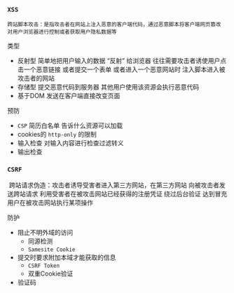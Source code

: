 ### `XSS`

 	跨站脚本攻击：是指攻击者在网站上注入恶意的客户端代码，通过恶意脚本将客户端网页篡改 对用户浏览器进行控制或者获取用户隐私数据等

类型

- 反射型 简单地把用户输入的数据 “反射” 给浏览器 往往需要攻击者诱使用户点击一个恶意链接 或者提交一个表单 或者进入一个恶意网站时 注入脚本进入被攻击者的网站
- 存储型 提交恶意代码到服务器 其他用户使用该资源会执行恶意代码
- 基于DOM 发送在客户端直接改变页面

预防

- `CSP` 简历白名单 告诉什么资源可以加载
- cookies的 `http-only` 的限制
- 输入检查 对输入内容进行检查过滤转义
- 输出检查

### `CSRF`

​	跨站请求伪造：攻击者诱导受害者进入第三方网站，在第三方网站 向被攻击者发送跨站请求 利用受害者在被攻击网站已经获得的注册凭证 绕过后台验证 达到冒充用户在被攻击网站执行某项操作

防护

- 阻止不明外域的访问
  - 同源检测
  - `Samesite Cookie`
- 提交时要求附加本域才能获取的信息
  - `CSRF Token`
  - 双重Cookie验证
- 验证码

​	

